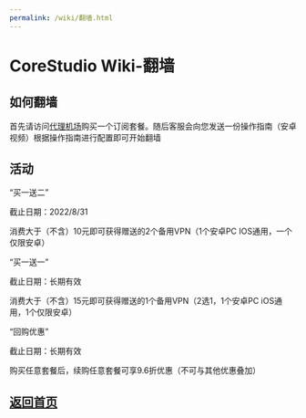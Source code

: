 ```yaml
---
permalink: /wiki/翻墙.html
---
```


# CoreStudio Wiki-翻墙

## 如何翻墙

首先请访问[代理机场](https://corestudi0.github.io/article/PROXYairportservice)购买一个订阅套餐。随后客服会向您发送一份操作指南（安卓 视频）根据操作指南进行配置即可开始翻墙

## 活动

“买一送二”

截止日期：2022/8/31

消费大于（不含）10元即可获得赠送的2个备用VPN（1个安卓PC IOS通用，一个仅限安卓）

“买一送一”

截止日期：长期有效

消费大于（不含）15元即可获得赠送的1个备用VPN（2选1，1个安卓PC iOS通用，1个仅限安卓）

“回购优惠”

截止日期：长期有效

购买任意套餐后，续购任意套餐可享9.6折优惠（不可与其他优惠叠加）

## [返回首页](https://corestudi0.github.io)
